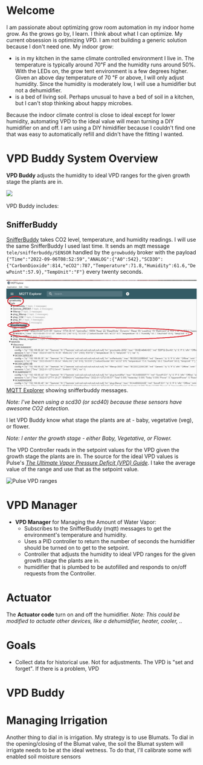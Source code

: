 # Welcome
I am passionate about optimizing grow room automation in my indoor home grow.  As the grows go by, I learn.  I think about what I can optimize.  My current obsession is optimizing VPD.  I am not building a generic solution because I don't need one.  My indoor grow:
- is in my kitchen in the same climate controlled environment I live in.  The temperature is typically around 70℉ and the humidity runs around 50%.  With the LEDs on, the grow tent environment is a few degrees higher.  Given an above day temperature of 70 ℉ or above, I will only adjust humidity.  Since the humidity is moderately low, I will use a humidifier but not a dehumidifier.
- is a bed of living soil.  Perhaps unusual to have a bed of soil in a kitchen, but I can't stop thinking about happy microbes.

Because the indoor climate control is close to ideal except for lower humidity, automating VPD to the ideal value will mean turning a DIY humidifier on and off.  I am using a DIY himidifier because I couldn't find one that was easy to automatically refill and didn't have the fitting I wanted.
# VPD Buddy System Overview
__VPD Buddy__ adjusts the humidity to ideal VPD ranges for the given growth stage the plants are in.

<img src="https://docs.google.com/drawings/d/e/2PACX-1vTjks0iZHIZyD4VEdOo01_se0jn_CgJu9JUCee-rUhXBmFfykmObBkpqSUFBkOvnIdisiIzygPvDeZa/pub?w=599&amp;h=332">

VPD Buddy includes:
## SnifferBuddy

[SnifferBuddy](https://github.com/solarslurpi/GrowBuddy/blob/main/pages/SNIFFER_BUDDY.md) takes CO2 level, temperature, and humidity readings.  I will use the same SnifferBuddy I used last time.  It sends an mqtt message `tele/snifferbuddy/SENSOR` handled by the `growbuddy` broker with the payload `{"Time":"2022-09-06T08:52:59","ANALOG":{"A0":542},"SCD30":{"CarbonDioxide":814,"eCO2":787,"Temperature":71.8,"Humidity":61.6,"DewPoint":57.9},"TempUnit":"F"}` every twenty seconds. 

 ![snifferbuddy mqtt](images/mqttexplorer_snifferbuddy.jpg)   
            [MQTT Explorer](http://mqtt-explorer.com/) showing snifferbuddy messages.
    
_Note: I've been using a scd30 (or scd40) because these sensors have awesome CO2 detection._

I let VPD Buddy know what stage the plants are at - baby, vegetative (veg), or flower.

_Note: I enter the growth stage - either Baby, Vegetative, or Flower._

The VPD Controller reads in the setpoint values for the VPD given the growth stage the plants are in. The source for the ideal VPD values is Pulse's [_The Ultimate Vapor Pressure Deficit (VPD) Guide_](https://pulsegrow.com/blogs/learn/vpd).  I take the average value of the range and use that as the setpoint value.

![Pulse VPD ranges](https://cdn.shopify.com/s/files/1/2451/2393/files/VPD_Stages_Card-Recovered_600x600.jpg)
# VPD Manager
- __VPD Manager__ for Managing the Amount of Water Vapor:
    - Subscribes to the SnifferBuddy (mqtt) messages to get the environment's temperature and humidity.
    - Uses a PID controller to return the number of seconds the humidifier should be turned on to get to the setpoint.  
    - Controller that adjusts the humidity to ideal VPD ranges for the given growth stage the plants are in.
    - humidifier that is plumbed to be autofilled and responds to on/off requests from the Controller.
# Actuator
The __Actuator code__ turn on and off the humidifier.  _Note: This could be modified to actuate other devices, like a dehumidifier, heater, cooler, .._
# Goals
- Collect data for historical use.  Not for adjustments.  The VPD is "set and forget".  If there is a problem, VPD 

# VPD Buddy




# Managing Irrigation
Another thing to dial in is irrigation.  My strategy is to use Blumats.  To dial in the opening/closing of the Blumat valve, the soil the Blumat system will irrigate needs to be at the ideal wetness.  To do that, I'll calibrate some wifi enabled soil moisture sensors